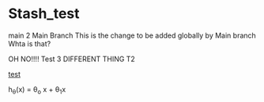 # Stash_test

main 2
Main Branch
This is the change to be added globally by Main branch
Whta is that?

OH NO!!!!
Test 3
DIFFERENT THING T2

[test](test.py#L3)

h<sub>&theta;</sub>(x) = &theta;<sub>o</sub> x + &theta;<sub>1</sub>x
